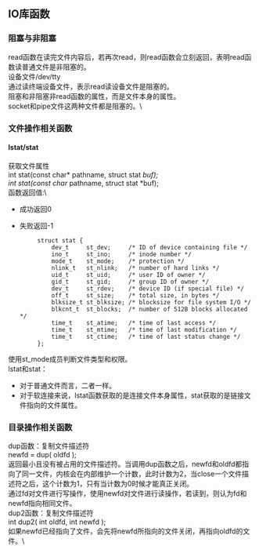 ## IO库函数
### 阻塞与非阻塞
read函数在读完文件内容后，若再次read，则read函数会立刻返回，表明read函数读普通文件是非阻塞的。\
设备文件/dev/tty\
通过读终端设备文件，表示read读设备文件是阻塞的。\
阻塞和非阻塞非read函数的属性，而是文件本身的属性。\
socket和pipe文件这两种文件都是阻塞的。\

### 文件操作相关函数
#### lstat/stat
获取文件属性\
int stat(const char* pathname, struct stat *buf);\
int stat(const char* pathname, struct stat *buf);\
函数返回值:\
- 成功返回0
- 失败返回-1

           struct stat {
               dev_t     st_dev;     /* ID of device containing file */
               ino_t     st_ino;     /* inode number */
               mode_t    st_mode;    /* protection */
               nlink_t   st_nlink;   /* number of hard links */
               uid_t     st_uid;     /* user ID of owner */
               gid_t     st_gid;     /* group ID of owner */
               dev_t     st_rdev;    /* device ID (if special file) */
               off_t     st_size;    /* total size, in bytes */
               blksize_t st_blksize; /* blocksize for file system I/O */
               blkcnt_t  st_blocks;  /* number of 512B blocks allocated */
               time_t    st_atime;   /* time of last access */
               time_t    st_mtime;   /* time of last modification */
               time_t    st_ctime;   /* time of last status change */
           };
使用st_mode成员判断文件类型和权限。\
lstat和stat：
- 对于普通文件而言，二者一样。
- 对于软连接来说，lstat函数获取的是连接文件本身属性，stat获取的是链接文件指向的文件属性。
### 目录操作相关函数
dup函数：复制文件描述符\
newfd = dup( oldfd );\
返回最小且没有被占用的文件描述符。当调用dup函数之后，newfd和oldfd都指向了同一文件，内核会在内部维护一个计数，此时计数为2，当close一个文件描述符之后，这个计数为1，只有当计数为0时候才能真正关闭。\
通过fd对文件进行写操作，使用newfd对文件进行读操作，若读到，则认为fd和newfd指向相同文件。\
dup2函数：复制文件描述符\
int dup2( int oldfd, int newfd );\
如果newfd已经指向了文件，会先将newfd所指向的文件关闭，再指向oldfd的文件。\


  




































